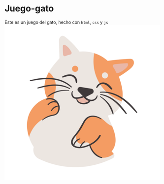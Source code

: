 # Juego-gato
 
Este es un juego del gato, hecho con `html`, `css` y `js`
![alt text](https://github.com/KarenHernandez08/Juego-gato/blob/main/Juego-gato/gatito.png)
